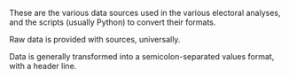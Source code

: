 These are the various data sources used in the various electoral analyses,
and the scripts (usually Python) to convert their formats.

Raw data is provided with sources, universally.

Data is generally transformed into a semicolon-separated values format, with
a header line.

